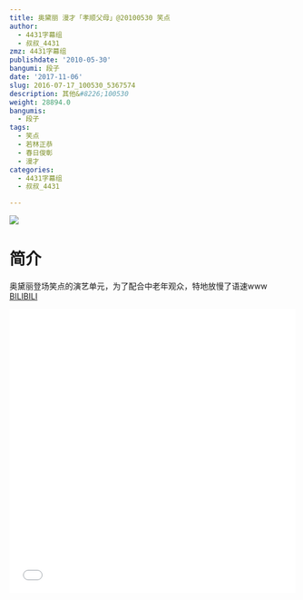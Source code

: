 ```yaml
---
title: 奥黛丽 漫才「孝顺父母」@20100530 笑点
author:
  - 4431字幕组
  - 叔叔_4431
zmz: 4431字幕组
publishdate: '2010-05-30'
bangumi: 段子
date: '2017-11-06'
slug: 2016-07-17_100530_5367574
description: 其他&#8226;100530
weight: 28894.0
bangumis:
  - 段子
tags:
  - 笑点
  - 若林正恭
  - 春日俊彰
  - 漫才
categories:
  - 4431字幕组
  - 叔叔_4431

---
```

![](https://i.imgur.com/0jOXOVI.png)
# 简介  
奥黛丽登场笑点的演艺单元，为了配合中老年观众，特地放慢了语速www
  [BILIBILI](https://www.bilibili.com/video/av5367574/)

  <iframe src="//www.bilibili.com/html/html5player.html?cid=8726100&aid=5367574" width="100%" height="500" frameborder="0" allowfullscreen="allowfullscreen"></iframe>
